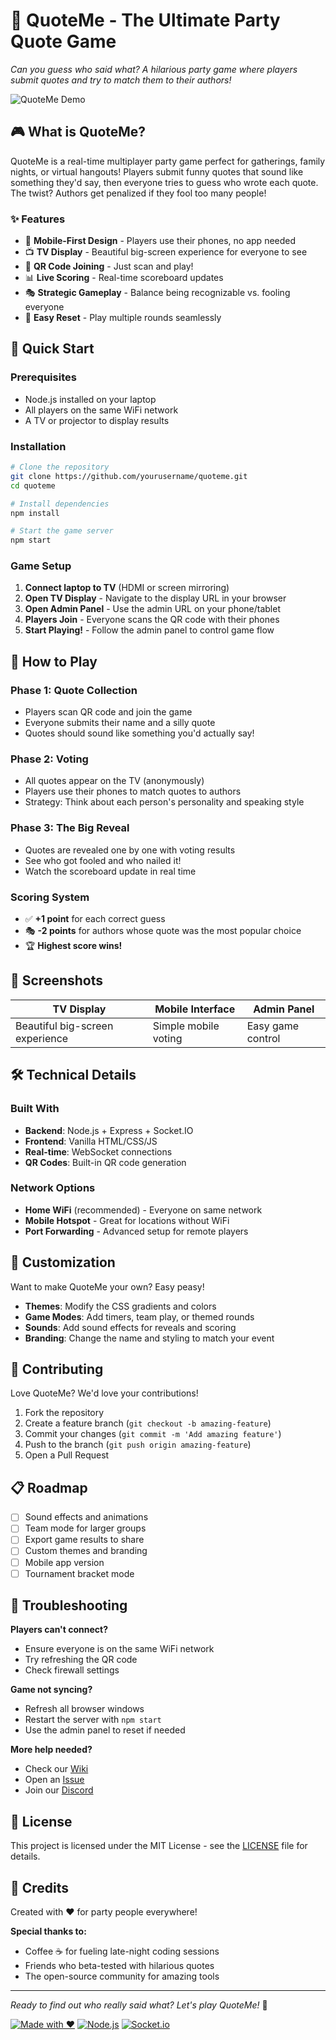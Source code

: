 # 🎯 QuoteMe - The Ultimate Party Quote Game

*Can you guess who said what? A hilarious party game where players submit quotes and try to match them to their authors!*

![QuoteMe Demo](https://via.placeholder.com/800x400/667eea/white?text=QuoteMe+Party+Game)

## 🎮 What is QuoteMe?

QuoteMe is a real-time multiplayer party game perfect for gatherings, family nights, or virtual hangouts! Players submit funny quotes that sound like something they'd say, then everyone tries to guess who wrote each quote. The twist? Authors get penalized if they fool too many people!

### ✨ Features
- 📱 **Mobile-First Design** - Players use their phones, no app needed
- 📺 **TV Display** - Beautiful big-screen experience for everyone to see
- 🎯 **QR Code Joining** - Just scan and play!
- 📊 **Live Scoring** - Real-time scoreboard updates
- 🎭 **Strategic Gameplay** - Balance being recognizable vs. fooling everyone
- 🔄 **Easy Reset** - Play multiple rounds seamlessly

## 🚀 Quick Start

### Prerequisites
- Node.js installed on your laptop
- All players on the same WiFi network
- A TV or projector to display results

### Installation
```bash
# Clone the repository
git clone https://github.com/yourusername/quoteme.git
cd quoteme

# Install dependencies
npm install

# Start the game server
npm start
```

### Game Setup
1. **Connect laptop to TV** (HDMI or screen mirroring)
2. **Open TV Display** - Navigate to the display URL in your browser
3. **Open Admin Panel** - Use the admin URL on your phone/tablet  
4. **Players Join** - Everyone scans the QR code with their phones
5. **Start Playing!** - Follow the admin panel to control game flow

## 🎯 How to Play

### Phase 1: Quote Collection
- Players scan QR code and join the game
- Everyone submits their name and a silly quote
- Quotes should sound like something you'd actually say!

### Phase 2: Voting
- All quotes appear on the TV (anonymously)
- Players use their phones to match quotes to authors
- Strategy: Think about each person's personality and speaking style

### Phase 3: The Big Reveal
- Quotes are revealed one by one with voting results
- See who got fooled and who nailed it!
- Watch the scoreboard update in real time

### Scoring System
- ✅ **+1 point** for each correct guess
- 🎭 **-2 points** for authors whose quote was the most popular choice
- 🏆 **Highest score wins!**

## 📱 Screenshots

| TV Display | Mobile Interface | Admin Panel |
|------------|------------------|-------------|
| Beautiful big-screen experience | Simple mobile voting | Easy game control |

## 🛠️ Technical Details

### Built With
- **Backend**: Node.js + Express + Socket.IO
- **Frontend**: Vanilla HTML/CSS/JS
- **Real-time**: WebSocket connections
- **QR Codes**: Built-in QR code generation

### Network Options
- **Home WiFi** (recommended) - Everyone on same network
- **Mobile Hotspot** - Great for locations without WiFi  
- **Port Forwarding** - Advanced setup for remote players

## 🎨 Customization

Want to make QuoteMe your own? Easy peasy!

- **Themes**: Modify the CSS gradients and colors
- **Game Modes**: Add timers, team play, or themed rounds
- **Sounds**: Add sound effects for reveals and scoring
- **Branding**: Change the name and styling to match your event

## 🤝 Contributing

Love QuoteMe? We'd love your contributions!

1. Fork the repository
2. Create a feature branch (`git checkout -b amazing-feature`)
3. Commit your changes (`git commit -m 'Add amazing feature'`)
4. Push to the branch (`git push origin amazing-feature`)
5. Open a Pull Request

## 📋 Roadmap

- [ ] Sound effects and animations
- [ ] Team mode for larger groups
- [ ] Export game results to share
- [ ] Custom themes and branding
- [ ] Mobile app version
- [ ] Tournament bracket mode

## 🐛 Troubleshooting

**Players can't connect?**
- Ensure everyone is on the same WiFi network
- Try refreshing the QR code
- Check firewall settings

**Game not syncing?**
- Refresh all browser windows
- Restart the server with `npm start`
- Use the admin panel to reset if needed

**More help needed?**
- Check our [Wiki](link-to-wiki)
- Open an [Issue](link-to-issues)
- Join our [Discord](link-to-discord)

## 📄 License

This project is licensed under the MIT License - see the [LICENSE](LICENSE) file for details.

## 🎉 Credits

Created with ❤️ for party people everywhere!

**Special thanks to:**
- Coffee ☕ for fueling late-night coding sessions
- Friends who beta-tested with hilarious quotes
- The open-source community for amazing tools

---

*Ready to find out who really said what? Let's play QuoteMe!* 🎯

[![Made with ❤️](https://img.shields.io/badge/Made%20with-❤️-red.svg)](https://github.com/yourusername/quoteme)
[![Node.js](https://img.shields.io/badge/Node.js-43853D?style=flat&logo=node.js&logoColor=white)](https://nodejs.org)
[![Socket.io](https://img.shields.io/badge/Socket.io-black?style=flat&logo=socket.io&badgeColor=010101)](https://socket.io)